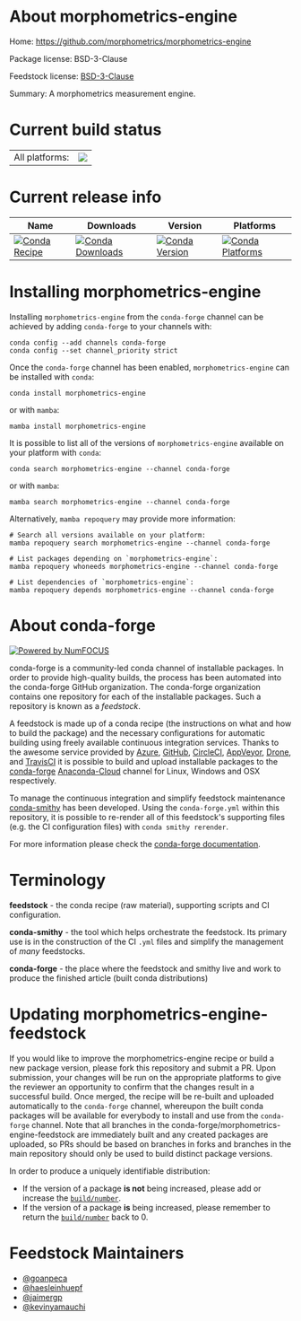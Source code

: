 About morphometrics-engine
==========================

Home: https://github.com/morphometrics/morphometrics-engine

Package license: BSD-3-Clause

Feedstock license: [BSD-3-Clause](https://github.com/conda-forge/morphometrics-engine-feedstock/blob/main/LICENSE.txt)

Summary: A morphometrics measurement engine.

Current build status
====================


<table><tr><td>All platforms:</td>
    <td>
      <a href="https://dev.azure.com/conda-forge/feedstock-builds/_build/latest?definitionId=18398&branchName=main">
        <img src="https://dev.azure.com/conda-forge/feedstock-builds/_apis/build/status/morphometrics-engine-feedstock?branchName=main">
      </a>
    </td>
  </tr>
</table>

Current release info
====================

| Name | Downloads | Version | Platforms |
| --- | --- | --- | --- |
| [![Conda Recipe](https://img.shields.io/badge/recipe-morphometrics--engine-green.svg)](https://anaconda.org/conda-forge/morphometrics-engine) | [![Conda Downloads](https://img.shields.io/conda/dn/conda-forge/morphometrics-engine.svg)](https://anaconda.org/conda-forge/morphometrics-engine) | [![Conda Version](https://img.shields.io/conda/vn/conda-forge/morphometrics-engine.svg)](https://anaconda.org/conda-forge/morphometrics-engine) | [![Conda Platforms](https://img.shields.io/conda/pn/conda-forge/morphometrics-engine.svg)](https://anaconda.org/conda-forge/morphometrics-engine) |

Installing morphometrics-engine
===============================

Installing `morphometrics-engine` from the `conda-forge` channel can be achieved by adding `conda-forge` to your channels with:

```
conda config --add channels conda-forge
conda config --set channel_priority strict
```

Once the `conda-forge` channel has been enabled, `morphometrics-engine` can be installed with `conda`:

```
conda install morphometrics-engine
```

or with `mamba`:

```
mamba install morphometrics-engine
```

It is possible to list all of the versions of `morphometrics-engine` available on your platform with `conda`:

```
conda search morphometrics-engine --channel conda-forge
```

or with `mamba`:

```
mamba search morphometrics-engine --channel conda-forge
```

Alternatively, `mamba repoquery` may provide more information:

```
# Search all versions available on your platform:
mamba repoquery search morphometrics-engine --channel conda-forge

# List packages depending on `morphometrics-engine`:
mamba repoquery whoneeds morphometrics-engine --channel conda-forge

# List dependencies of `morphometrics-engine`:
mamba repoquery depends morphometrics-engine --channel conda-forge
```


About conda-forge
=================

[![Powered by
NumFOCUS](https://img.shields.io/badge/powered%20by-NumFOCUS-orange.svg?style=flat&colorA=E1523D&colorB=007D8A)](https://numfocus.org)

conda-forge is a community-led conda channel of installable packages.
In order to provide high-quality builds, the process has been automated into the
conda-forge GitHub organization. The conda-forge organization contains one repository
for each of the installable packages. Such a repository is known as a *feedstock*.

A feedstock is made up of a conda recipe (the instructions on what and how to build
the package) and the necessary configurations for automatic building using freely
available continuous integration services. Thanks to the awesome service provided by
[Azure](https://azure.microsoft.com/en-us/services/devops/), [GitHub](https://github.com/),
[CircleCI](https://circleci.com/), [AppVeyor](https://www.appveyor.com/),
[Drone](https://cloud.drone.io/welcome), and [TravisCI](https://travis-ci.com/)
it is possible to build and upload installable packages to the
[conda-forge](https://anaconda.org/conda-forge) [Anaconda-Cloud](https://anaconda.org/)
channel for Linux, Windows and OSX respectively.

To manage the continuous integration and simplify feedstock maintenance
[conda-smithy](https://github.com/conda-forge/conda-smithy) has been developed.
Using the ``conda-forge.yml`` within this repository, it is possible to re-render all of
this feedstock's supporting files (e.g. the CI configuration files) with ``conda smithy rerender``.

For more information please check the [conda-forge documentation](https://conda-forge.org/docs/).

Terminology
===========

**feedstock** - the conda recipe (raw material), supporting scripts and CI configuration.

**conda-smithy** - the tool which helps orchestrate the feedstock.
                   Its primary use is in the construction of the CI ``.yml`` files
                   and simplify the management of *many* feedstocks.

**conda-forge** - the place where the feedstock and smithy live and work to
                  produce the finished article (built conda distributions)


Updating morphometrics-engine-feedstock
=======================================

If you would like to improve the morphometrics-engine recipe or build a new
package version, please fork this repository and submit a PR. Upon submission,
your changes will be run on the appropriate platforms to give the reviewer an
opportunity to confirm that the changes result in a successful build. Once
merged, the recipe will be re-built and uploaded automatically to the
`conda-forge` channel, whereupon the built conda packages will be available for
everybody to install and use from the `conda-forge` channel.
Note that all branches in the conda-forge/morphometrics-engine-feedstock are
immediately built and any created packages are uploaded, so PRs should be based
on branches in forks and branches in the main repository should only be used to
build distinct package versions.

In order to produce a uniquely identifiable distribution:
 * If the version of a package **is not** being increased, please add or increase
   the [``build/number``](https://docs.conda.io/projects/conda-build/en/latest/resources/define-metadata.html#build-number-and-string).
 * If the version of a package **is** being increased, please remember to return
   the [``build/number``](https://docs.conda.io/projects/conda-build/en/latest/resources/define-metadata.html#build-number-and-string)
   back to 0.

Feedstock Maintainers
=====================

* [@goanpeca](https://github.com/goanpeca/)
* [@haesleinhuepf](https://github.com/haesleinhuepf/)
* [@jaimergp](https://github.com/jaimergp/)
* [@kevinyamauchi](https://github.com/kevinyamauchi/)

